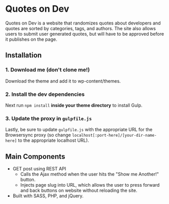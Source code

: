 # Quotes on Dev 

Quotes on Dev is a website that randomizes quotes about developers and quotes are sorted by categories, tags, and authors. The site also allows users to submit user generated quotes, but will have to be approved before it publishes on the page. 

## Installation

### 1. Download me (don't clone me!)

Download the theme and add it to wp-content/themes. 

### 2. Install the dev dependencies

Next run `npm install` **inside your theme directory** to install Gulp.

### 3. Update the proxy in `gulpfile.js`

Lastly, be sure to update `gulpfile.js` with the appropriate URL for the Browsersync proxy (so change `localhost[:port-here]/[your-dir-name-here]` to the appropriate localhost URL).

## Main Components 

* GET post using REST API 
  * Calls the Ajax method when the user hits the "Show me Another!" button. 
  * Injects page slug into URL, which allows the user to press forward and back buttons on website without reloading the site. 
* Built with SASS, PHP, and jQuery. 

